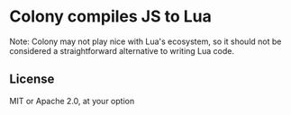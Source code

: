 # Colony compiles JS to Lua

Note: Colony may not play nice with Lua's ecosystem, so it should not be considered a straightforward alternative to writing Lua code.

## License

MIT or Apache 2.0, at your option
